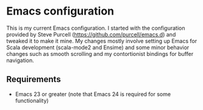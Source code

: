 # Emacs configuration

This is my current Emacs configuration.  I started with the configuration
provided by Steve Purcell (https://github.com/purcell/emacs.d) and tweaked
it to make it mine.  My changes mostly involve setting up Emacs for
Scala development (scala-mode2 and Ensime) and some minor behavior changes
such as smooth scrolling and my contortionist bindings for buffer
navigation.

## Requirements

* Emacs 23 or greater (note that Emacs 24 is required for some functionality)

